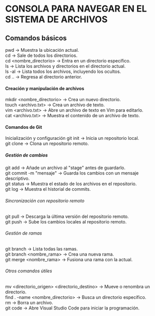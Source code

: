 # CONSOLA PARA NAVEGAR EN EL SISTEMA DE ARCHIVOS
## Comandos básicos
pwd → Muestra la ubicación actual.  
cd → Sale de todos los directorios.  
cd <nombre_directorio> → Entra en un directorio específico.  
ls → Lista los archivos y directorios en el directorio actual.  
ls -al → Lista todos los archivos, incluyendo los ocultos.  
cd .. → Regresa al directorio anterior.  
#### Creación y manipulación de archivos
mkdir <nombre_directorio> → Crea un nuevo directorio.  
touch <archivo.txt> → Crea un archivo de texto.  
vim <archivo.txt> → Abre un archivo de texto en Vim para editarlo.  
cat <archivo.txt> → Muestra el contenido de un archivo de texto.  
#### Comandos de Git
Inicialización y configuración 
git init → Inicia un repositorio local.  
git clone <URL> → Clona un repositorio remoto.  
##### Gestión de cambios
git add <archivo> → Añade un archivo al "stage" antes de guardarlo.  
git commit -m "mensaje" → Guarda los cambios con un mensaje descriptivo.  
git status → Muestra el estado de los archivos en el repositorio.  
git log → Muestra el historial de commits.  
###### Sincronización con repositorio remoto  
git pull → Descarga la última versión del repositorio remoto.  
git push → Sube los cambios locales al repositorio remoto.  
###### Gestión de ramas
git branch → Lista todas las ramas.  
git branch <nombre_rama> → Crea una nueva rama.  
git merge <nombre_rama> → Fusiona una rama con la actual.  
###### Otros comandos útiles
mv <directorio_origen> <directorio_destino> → Mueve o renombra un directorio.  
find . -name <nombre_directorio> → Busca un directorio específico.  
rm <archivo> → Borra un archivo.  
git code → Abre Visual Studio Code para iniciar la programación.